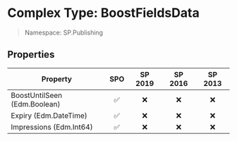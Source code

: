 # Complex Type: BoostFieldsData

> Namespace: SP.Publishing

## Properties

Property | SPO | SP 2019 | SP 2016 | SP 2013
----------|:---:|:-------:|:-------:|:-------:
BoostUntilSeen (Edm.Boolean) | ✅ | ❌ | ❌ | ❌
Expiry (Edm.DateTime) | ✅ | ❌ | ❌ | ❌
Impressions (Edm.Int64) | ✅ | ❌ | ❌ | ❌